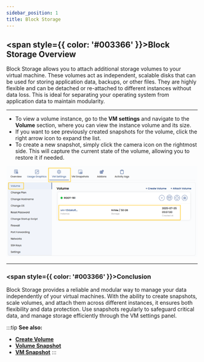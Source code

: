 ```yaml
---
sidebar_position: 1
title: Block Storage
---
```


## <span style={{ color: '#003366' }}>Block Storage Overview</span>

Block Storage allows you to attach additional storage volumes to your virtual machine. These volumes act as independent, scalable disks that can be used for storing application data, backups, or other files. They are highly flexible and can be detached or re-attached to different instances without data loss. This is ideal for separating your operating system from application data to maintain modularity.

----------

- To view a volume instance, go to the **VM settings** and navigate to the **Volume** section, where you can view the instance volume and its size. 
- If you want to see previously created snapshots for the volume, click the right arrow icon to expand the list. 
- To create a new snapshot, simply click the camera icon on the rightmost side. This will capture the current state of the volume, allowing you to restore it if needed.

![View Volume Instance](../vmimages/vm-setting.png)

----------

### <span style={{ color: '#003366' }}>Conclusion</span>

Block Storage provides a reliable and modular way to manage your data independently of your virtual machines. With the ability to create snapshots, scale volumes, and attach them across different instances, it ensures both flexibility and data protection. Use snapshots regularly to safeguard critical data, and manage storage efficiently through the VM settings panel.

:::tip
**See also:**  
- **[Create Volume](../../../Volume/Create%20Block%20Storage.md)**  
- **[Volume Snapshot](../../../Volume%20Snapshot/Create%20Volume%20Snapshot.md)**  
- **[VM Snapshot](../../../VM%20Snapshots/Create%20Instance%20Snapshot.md)**
:::
